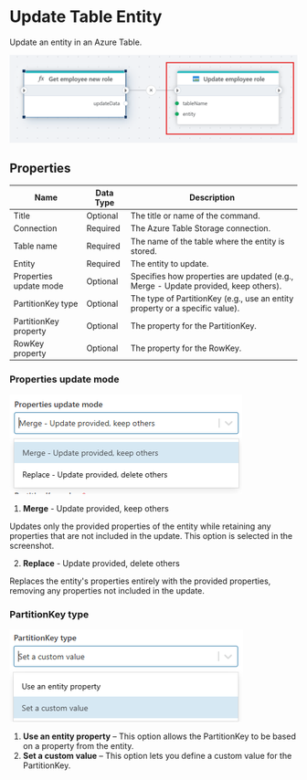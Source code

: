 # Update Table Entity

Update an entity in an Azure Table.

![img](../../../../images/flow/update-table-entity.png)

## Properties  

| Name                        | Data Type       | Description              |
|-----------------------------|-----------------|---------------|
| Title                       | Optional        | The title or name of the command.   |
| Connection                  | Required        | The Azure Table Storage connection.      |
| Table name                  | Required        | The name of the table where the entity is stored.         |
| Entity                      | Required        | The entity to update.                     |
| Properties update mode      | Optional        | Specifies how properties are updated (e.g., Merge - Update provided, keep others).           |
| PartitionKey type           | Optional        | The type of PartitionKey (e.g., use an entity property or a specific value).                 |
| PartitionKey property       | Optional        | The property for the PartitionKey.       |
| RowKey property             | Optional        | The property for the RowKey.             |


### Properties update mode  

![img](../../../../images/flow/update-table-entity3.png)

1. **Merge** - Update provided, keep others

Updates only the provided properties of the entity while retaining any properties that are not included in the update.
This option is selected in the screenshot.

2. **Replace** - Update provided, delete others

Replaces the entity's properties entirely with the provided properties, removing any properties not included in the update.


### PartitionKey type 

![img](../../../../images/flow/update-table-entity2.png)

1. **Use an entity property** – This option allows the PartitionKey to be based on a property from the entity.
2. **Set a custom value** – This option lets you define a custom value for the PartitionKey.